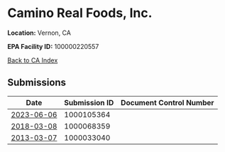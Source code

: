 # Camino Real Foods, Inc.

**Location:** Vernon, CA

**EPA Facility ID:** 100000220557

[Back to CA Index](../../index.md)

## Submissions

| Date | Submission ID | Document Control Number |
|------|--------------|-------------------------|
| [2023-06-06](submissions/1000105364.md) | 1000105364 |  |
| [2018-03-08](submissions/1000068359.md) | 1000068359 |  |
| [2013-03-07](submissions/1000033040.md) | 1000033040 |  |

